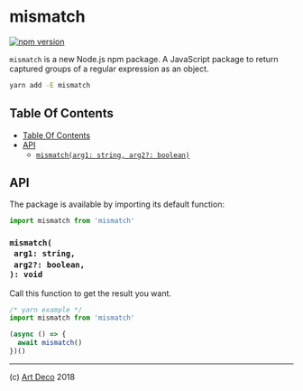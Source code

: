 # mismatch

[![npm version](https://badge.fury.io/js/mismatch.svg)](https://npmjs.org/package/mismatch)

`mismatch` is a new Node.js npm package. A JavaScript package to return captured groups of a regular expression as an object.

```sh
yarn add -E mismatch
```

## Table Of Contents

- [Table Of Contents](#table-of-contents)
- [API](#api)
  * [`mismatch(arg1: string, arg2?: boolean)`](#mynewpackagearg1-stringarg2-boolean-void)

## API

The package is available by importing its default function:

```js
import mismatch from 'mismatch'
```

### `mismatch(`<br/>&nbsp;&nbsp;`arg1: string,`<br/>&nbsp;&nbsp;`arg2?: boolean,`<br/>`): void`

Call this function to get the result you want.

```js
/* yarn example */
import mismatch from 'mismatch'

(async () => {
  await mismatch()
})()
```

---

(c) [Art Deco][1] 2018

[1]: https://artdeco.bz
